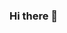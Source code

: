 ### Hi there 👋

<!--
**nickketylin12/nickketylin12** is a ✨ _special_ ✨ repository because its `README.md` (this file) appears on your GitHub profile.

Here are some ideas to get you started:

- 🔭 I'm studying computer technician for internet 
- 🌱 I'm studying GitHub
- 👯 I'm looking to collaborate with the job market, especially Senai
- 🤔 I’m looking for help with software development
- 💬  ask me about technology
- 📫 How to reach me: nicolleketylin@gmail.com
- 😄 Pronouns: she/her
- ⚡ Fun fact: I do English course
-->
